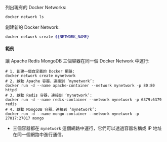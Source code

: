 
列出現有的 Docker Networks:
```sh
docker network ls
```
創建新的 Docker Network:
```sh
docker network create ${NETWORK_NAME}
```
#### 範例
讓 Apache Redis MongoDB 三個容器在同一個 Docker Network 中運行:
```shell
# 1. 創建一個自定義的 Docker 網路:
docker network create mynetwork
# 2. 啟動 Apache 容器，連接到 ‘mynetwork’:
docker run -d --name apache-container --network mynetwork -p 80:80 httpd
# 3. 啟動 Redis 容器，連接到 ‘mynetwork’:
docker run -d --name redis-container --network mynetwork -p 6379:6379 redis
# 4. 啟動 MongoDB 容器，連接到 ‘mynetwork’:
docker run -d --name mongo-container --network mynetwork -p 27017:27017 mongo
```
- 三個容器都在 `mynetwork` 這個網路中運行，它們可以透過容器名稱或 IP 地址在同一個網路中進行通信。